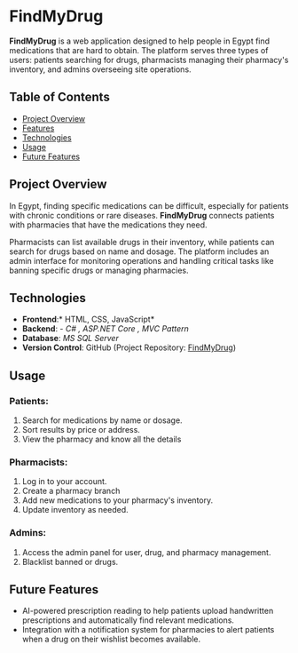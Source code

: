 # FindMyDrug

**FindMyDrug** is a web application designed to help people in Egypt find medications that are hard to obtain. The platform serves three types of users: patients searching for drugs, pharmacists managing their pharmacy's inventory, and admins overseeing site operations.

## Table of Contents
- [Project Overview](#project-overview)
- [Features](#features)
- [Technologies](#technologies)
- [Usage](#usage)
- [Future Features](#future-features)


## Project Overview

In Egypt, finding specific medications can be difficult, especially for patients with chronic conditions or rare diseases. **FindMyDrug** connects patients with pharmacies that have the medications they need.

Pharmacists can list available drugs in their inventory, while patients can search for drugs based on name and dosage. The platform includes an admin interface for monitoring operations and handling critical tasks like banning specific drugs or managing pharmacies.

## Technologies

- **Frontend**:* HTML, CSS, JavaScript*
- **Backend**: - *C# , ASP.NET Core , MVC Pattern*
- **Database**: *MS SQL Server*
- **Version Control**: GitHub (Project Repository: [FindMyDrug](https://github.com/ahmedsamy56/FindMyDrug))

## Usage

### Patients:
1. Search for medications by name or dosage.
2. Sort results by price or address.
3. View the pharmacy and know all the details

### Pharmacists:
1. Log in to your account.
2. Create a pharmacy branch
3. Add new medications to your pharmacy's inventory.
4. Update inventory as needed.

### Admins:
1. Access the admin panel for user, drug, and pharmacy management.
2. Blacklist banned or drugs.

## Future Features
- AI-powered prescription reading to help patients upload handwritten prescriptions and automatically find relevant medications.
- Integration with a notification system for pharmacies to alert patients when a drug on their wishlist becomes available.

